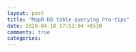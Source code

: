 ```yaml
---
layout: post
title: "MapR-DB table querying Pro-tips"
date: 2020-04-18 17:52:04 +0530
comments: true
categories: 
---
```

